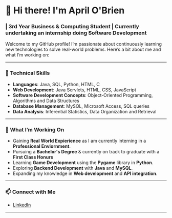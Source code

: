 # 👋 Hi there! I'm April O'Brien

### | 3rd Year Business & Computing Student | Currently undertaking an internship doing Software Development 

Welcome to my GitHub profile! I’m passionate about continuously learning new technologies to solve real-world problems. Here’s a bit about me and what I’m working on:

---

### 🔧 Technical Skills
- **Languages**: Java, SQL, Python, HTML, C
- **Web Development**: Java Servlets, HTML, CSS, JavaScript
- **Software Development Concepts**: Object-Oriented Programming, Algorithms and Data Structures
- **Database Management**: MySQL, Microsoft Access, SQL queries
- **Data Analysis**: Inferential Statistics, Data Organization and Retrieval

---

### 🌱 What I’m Working On
- Gaining **Real World Expierience** as I am currently interning in a **Professional Enviornment**.
- Pursuing a **Bachelor's Degree** & currently on track to graduate with a **First Class Honurs**
- Learning **Game Development** using the **Pygame** library in **Python**.
- Exploring **Backend Development** with **Java** and **MySQL**.
- Expanding my knowledge in **Web development** and **API integration**.

---

### 📫 Connect with Me
- [LinkedIn](https://www.linkedin.com/in/aprilobriennn/)




---

